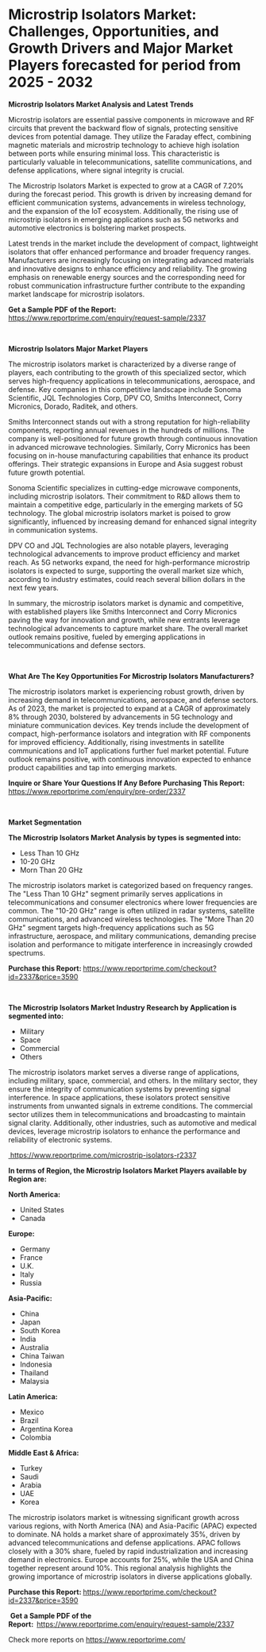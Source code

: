 <p><h1>Microstrip Isolators Market: Challenges, Opportunities, and Growth Drivers and Major Market Players forecasted for period from 2025 - 2032</h1></p><p><strong>Microstrip Isolators Market Analysis and Latest Trends</strong></p>
<p><p>Microstrip isolators are essential passive components in microwave and RF circuits that prevent the backward flow of signals, protecting sensitive devices from potential damage. They utilize the Faraday effect, combining magnetic materials and microstrip technology to achieve high isolation between ports while ensuring minimal loss. This characteristic is particularly valuable in telecommunications, satellite communications, and defense applications, where signal integrity is crucial.</p><p>The Microstrip Isolators Market is expected to grow at a CAGR of 7.20% during the forecast period. This growth is driven by increasing demand for efficient communication systems, advancements in wireless technology, and the expansion of the IoT ecosystem. Additionally, the rising use of microstrip isolators in emerging applications such as 5G networks and automotive electronics is bolstering market prospects. </p><p>Latest trends in the market include the development of compact, lightweight isolators that offer enhanced performance and broader frequency ranges. Manufacturers are increasingly focusing on integrating advanced materials and innovative designs to enhance efficiency and reliability. The growing emphasis on renewable energy sources and the corresponding need for robust communication infrastructure further contribute to the expanding market landscape for microstrip isolators.</p></p>
<p><strong>Get a Sample PDF of the Report:&nbsp;</strong> <a href="https://www.reportprime.com/enquiry/request-sample/2337?utm_campaign=2292&utm_medium=2&utm_source=Github&utm_content=ia&utm_term=18032025&utm_id=microstrip-isolators">https://www.reportprime.com/enquiry/request-sample/2337</a></p>
<p>&nbsp;</p>
<p><strong>Microstrip Isolators Major Market Players</strong></p>
<p><p>The microstrip isolators market is characterized by a diverse range of players, each contributing to the growth of this specialized sector, which serves high-frequency applications in telecommunications, aerospace, and defense. Key companies in this competitive landscape include Sonoma Scientific, JQL Technologies Corp, DPV CO, Smiths Interconnect, Corry Micronics, Dorado, Raditek, and others.</p><p>Smiths Interconnect stands out with a strong reputation for high-reliability components, reporting annual revenues in the hundreds of millions. The company is well-positioned for future growth through continuous innovation in advanced microwave technologies. Similarly, Corry Micronics has been focusing on in-house manufacturing capabilities that enhance its product offerings. Their strategic expansions in Europe and Asia suggest robust future growth potential.</p><p>Sonoma Scientific specializes in cutting-edge microwave components, including microstrip isolators. Their commitment to R&D allows them to maintain a competitive edge, particularly in the emerging markets of 5G technology. The global microstrip isolators market is poised to grow significantly, influenced by increasing demand for enhanced signal integrity in communication systems.</p><p>DPV CO and JQL Technologies are also notable players, leveraging technological advancements to improve product efficiency and market reach. As 5G networks expand, the need for high-performance microstrip isolators is expected to surge, supporting the overall market size which, according to industry estimates, could reach several billion dollars in the next few years.</p><p>In summary, the microstrip isolators market is dynamic and competitive, with established players like Smiths Interconnect and Corry Micronics paving the way for innovation and growth, while new entrants leverage technological advancements to capture market share. The overall market outlook remains positive, fueled by emerging applications in telecommunications and defense sectors.</p></p>
<p>&nbsp;</p>
<p><strong>What Are The Key Opportunities For Microstrip Isolators Manufacturers?</strong></p>
<p><p>The microstrip isolators market is experiencing robust growth, driven by increasing demand in telecommunications, aerospace, and defense sectors. As of 2023, the market is projected to expand at a CAGR of approximately 8% through 2030, bolstered by advancements in 5G technology and miniature communication devices. Key trends include the development of compact, high-performance isolators and integration with RF components for improved efficiency. Additionally, rising investments in satellite communications and IoT applications further fuel market potential. Future outlook remains positive, with continuous innovation expected to enhance product capabilities and tap into emerging markets.</p></p>
<p><strong>Inquire or Share Your Questions If Any Before Purchasing This Report:</strong> <a href="https://www.reportprime.com/enquiry/pre-order/2337?utm_campaign=2292&utm_medium=2&utm_source=Github&utm_content=ia&utm_term=18032025&utm_id=microstrip-isolators">https://www.reportprime.com/enquiry/pre-order/2337</a></p>
<p>&nbsp;</p>
<p><strong>Market Segmentation</strong></p>
<p><strong>The Microstrip Isolators Market Analysis by types is segmented into:</strong></p>
<p><ul><li>Less Than 10 GHz</li><li>10-20 GHz</li><li>Morn Than 20 GHz</li></ul></p>
<p><p>The microstrip isolators market is categorized based on frequency ranges. The "Less Than 10 GHz" segment primarily serves applications in telecommunications and consumer electronics where lower frequencies are common. The "10-20 GHz" range is often utilized in radar systems, satellite communications, and advanced wireless technologies. The "More Than 20 GHz" segment targets high-frequency applications such as 5G infrastructure, aerospace, and military communications, demanding precise isolation and performance to mitigate interference in increasingly crowded spectrums.</p></p>
<p><strong>Purchase this Report:&nbsp;</strong><a href="https://www.reportprime.com/checkout?id=2337&price=3590&utm_campaign=2292&utm_medium=2&utm_source=Github&utm_content=ia&utm_term=18032025&utm_id=microstrip-isolators">https://www.reportprime.com/checkout?id=2337&price=3590</a></p>
<p>&nbsp;</p>
<p><strong>The Microstrip Isolators Market Industry Research by Application is segmented into:</strong></p>
<p><ul><li>Military</li><li>Space</li><li>Commercial</li><li>Others</li></ul></p>
<p><p>The microstrip isolators market serves a diverse range of applications, including military, space, commercial, and others. In the military sector, they ensure the integrity of communication systems by preventing signal interference. In space applications, these isolators protect sensitive instruments from unwanted signals in extreme conditions. The commercial sector utilizes them in telecommunications and broadcasting to maintain signal clarity. Additionally, other industries, such as automotive and medical devices, leverage microstrip isolators to enhance the performance and reliability of electronic systems.</p></p>
<p><a href="https://www.reportprime.com/microstrip-isolators-r2337?utm_campaign=2292&utm_medium=2&utm_source=Github&utm_content=ia&utm_term=18032025&utm_id=microstrip-isolators">&nbsp;https://www.reportprime.com/microstrip-isolators-r2337</a></p>
<p><strong>In terms of Region, the Microstrip Isolators Market Players available by Region are:</strong></p>
<p>
    <p> <strong> North America: </strong>
        <ul>
            <li>United States</li>
            <li>Canada</li>
        </ul>
        </p> 
    <p> <strong> Europe: </strong>
        <ul>
            <li>Germany</li>
            <li>France</li>
            <li>U.K.</li>
            <li>Italy</li>
            <li>Russia</li>
        </ul>
        </p> 
    <p> <strong> Asia-Pacific: </strong>
        <ul>
            <li>China</li>
            <li>Japan</li>
            <li>South Korea</li>
            <li>India</li>
            <li>Australia</li>
            <li>China Taiwan</li>
            <li>Indonesia</li>
            <li>Thailand</li>
            <li>Malaysia</li>
        </ul>
        </p> 
    <p> <strong> Latin America: </strong>
        <ul>
            <li>Mexico</li>
            <li>Brazil</li>
            <li>Argentina Korea</li>
            <li>Colombia</li>
        </ul>
        </p> 
    <p> <strong> Middle East & Africa: </strong>
        <ul>
            <li>Turkey</li>
            <li>Saudi</li>
            <li>Arabia</li>
            <li>UAE</li>
            <li>Korea</li>
        </ul>
    </p>
    </p>
<p><p>The microstrip isolators market is witnessing significant growth across various regions, with North America (NA) and Asia-Pacific (APAC) expected to dominate. NA holds a market share of approximately 35%, driven by advanced telecommunications and defense applications. APAC follows closely with a 30% share, fueled by rapid industrialization and increasing demand in electronics. Europe accounts for 25%, while the USA and China together represent around 10%. This regional analysis highlights the growing importance of microstrip isolators in diverse applications globally.</p></p>
<p><strong>Purchase this Report: </strong><a href="https://www.reportprime.com/checkout?id=2337&price=3590&utm_campaign=2292&utm_medium=2&utm_source=Github&utm_content=ia&utm_term=18032025&utm_id=microstrip-isolators">https://www.reportprime.com/checkout?id=2337&price=3590</a></p>
<p>&nbsp;<strong>Get a Sample PDF of the Report:&nbsp;&nbsp;</strong><a href="https://www.reportprime.com/enquiry/request-sample/2337?utm_campaign=2292&utm_medium=2&utm_source=Github&utm_content=ia&utm_term=18032025&utm_id=microstrip-isolators">https://www.reportprime.com/enquiry/request-sample/2337</a></p>
<p><strong></strong></p>
<p>Check more reports on <a href="https://www.reportprime.com/?utm_campaign=2292&utm_medium=2&utm_source=Github&utm_content=ia&utm_term=18032025&utm_id=microstrip-isolators">https://www.reportprime.com/</a></p>